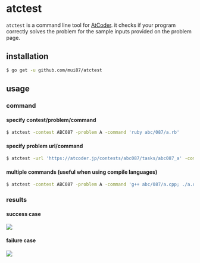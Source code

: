# atctest

`atctest` is a command line tool for [AtCoder](https://atcoder.jp/).
it checks if your program correctly solves the problem for the sample inputs provided on the problem page.

## installation

```bash
$ go get -u github.com/mui87/atctest
```

## usage

### command

#### specify contest/problem/command

```bash
$ atctest -contest ABC087 -problem A -command 'ruby abc/087/a.rb'
```

#### specify problem url/command

```bash
$ atctest -url 'https://atcoder.jp/contests/abc087/tasks/abc087_a' -command 'ruby abc/087/a.rb'
```

#### multiple commands (useful when using compile languages)

```bash
$ atctest -contest ABC087 -problem A -command 'g++ abc/087/a.cpp; ./a.out'
```

### results

#### success case

![](https://user-images.githubusercontent.com/22269397/56220836-15505500-60a4-11e9-807b-26f0fff3d8c0.png)

#### failure case

![](https://user-images.githubusercontent.com/22269397/56220844-171a1880-60a4-11e9-883c-6211afc45d10.png)
